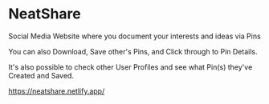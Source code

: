 # NeatShare

Social Media Website where you document your interests and ideas via Pins

You can also Download, Save other's Pins, and Click through to Pin Details.

It's also possible to check other User Profiles and see what Pin(s) they've Created and Saved.

<p align="left"><a href="https://neatshare.netlify.app/">https://neatshare.netlify.app/</a></p>
